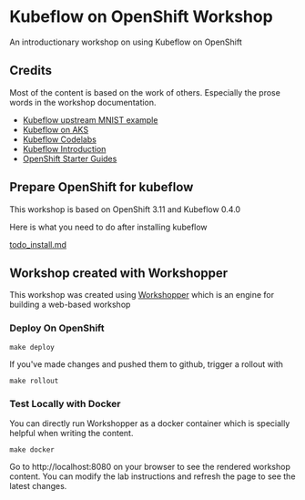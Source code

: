 # Kubeflow on OpenShift Workshop

An introductionary workshop on using Kubeflow on OpenShift


## Credits

Most of the content is based on the work of others. Especially the prose words in the workshop documentation.

* [Kubeflow upstream MNIST example](https://github.com/kubeflow/examples/tree/master/mnist)
* [Kubeflow on AKS](https://github.com/Azure/kubeflow-labs)
* [Kubeflow Codelabs](https://codelabs.developers.google.com/codelabs/kubeflow-introduction/index.html)
* [Kubeflow Introduction](https://github.com/googlecodelabs/kubeflow-introduction)
* [OpenShift Starter Guides](https://github.com/openshift-labs/starter-guides)


## Prepare OpenShift for kubeflow

This workshop is based on OpenShift 3.11 and Kubeflow 0.4.0

Here is what you need to do after installing kubeflow

[todo_install.md](todo_install.md)

## Workshop created with Workshopper

This workshop was created using [Workshopper](https://github.com/openshift-evangelists/workshopper) which is an engine for building a web-based workshop 


### Deploy On OpenShift

```
make deploy
```

If you've made changes and pushed them to github, trigger a rollout with

```
make rollout
```


### Test Locally with Docker

You can directly run Workshopper as a docker container which is specially helpful when writing the content.

```
make docker
```

Go to http://localhost:8080 on your browser to see the rendered workshop content. You can modify the lab instructions 
and refresh the page to see the latest changes.
